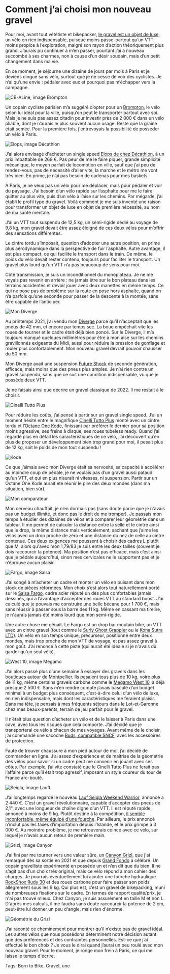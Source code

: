 # Comment j’ai choisi mon nouveau gravel

Pour moi, avant tout vététiste et bikepacker, [le gravel est un objet de luxe](https://tcrouzet.com/2022/07/20/jen-suis-revenu-du-gravel/), un vélo en rien indispensable, puisque moins passe-partout qu’un VTT, moins propice à l’exploration, malgré son rayon d’action théoriquement plus grand. J’aurais pu continuer à m’en passer, pourtant j’ai à nouveau succombé à ses charmes, non à cause d’un désir soudain, mais d’un petit changement dans ma vie.

En ce moment, je séjourne une dizaine de jours par mois à Paris et je deviens dingue sans vélo, surtout que je ne cesse de voir des cyclistes. Je n’ai qu’une envie : pédaler avec eux et pourquoi pas m’échapper vers la campagne.

![CB-ALine, image Brompton](https://tcrouzet.com/images_tc/2022/09/CB-ALine.png)

Un copain cycliste parisien m’a suggéré d’opter pour un [Brompton](https://fr.brompton.com/), le vélo selon lui idéal pour la ville, puisqu’on peut le transporter partout avec soi. Mais je ne suis pas assez citadin pour investir près de 2 000 € dans un vélo pliable, dont je n’aurais le plus souvent aucun usage. Reste que la graine était semée. Pour la première fois, j'entrevoyais la possibilité de posséder un vélo à Paris.

![Elops, image Décathlon](https://tcrouzet.com/images_tc/2022/09/elops-speed-100-20l2.jpg)

J’ai alors envisagé d'acheter un single speed [Elops de chez Décathlon](https://www.decathlon.fr/p/velo-ville-single-speed-500/_/R-p-306292), à un prix imbattable de 269 €. Pas peur de me le faire piquer, grande simplicité mécanique, le moyen parfait de locomotion en ville, sauf que j’ai peu de rendez-vous, pas de nécessité d’aller vite, la marche et le métro me vont très bien. En prime, je n’ai pas besoin de cadenas pour mes baskets.

À Paris, je ne veux pas un vélo pour me déplacer, mais pour pédaler et voir du paysage. J’ai besoin d’un vélo rapide sur l’asphalte pour me le faire quitter au plus vite, puis d’un vélo à l’aise sur les chemins. Par mégarde, j’ai établi le profil type du gravel. Voilà comment je me suis inventé une raison pour transformer un objet de luxe en objet de première nécessité, au nom de ma santé mentale.

J’ai un VTT tout suspendu de 12,5 kg, un semi-rigide dédié au voyage de 9,8 kg, mon gravel devait être assez éloigné de ces deux vélos pour m’offrir des sensations différentes.

Le cintre tordu s’imposait, question d’adopter une autre position, en prime plus aérodynamique dans la perspective de fuir l’asphalte. Autre avantage, il est plus compact, ce qui facilite le transport dans le train. De même, le poids du vélo devait rester contenu, toujours pour faciliter le transport. Un gravel plus lourd qu’un VTT n’a pas beaucoup de sens pour moi.

Côté transmission, je suis un inconditionnel du monoplateau. Je ne me voyais pas revenir en arrière : ne jamais être sur le bon plateau dans les terrains accidentés et devoir jouer avec deux manettes en même temps. Ce qui ne pose pas de problème sur la route en pose hors asphalte, quand on n’a parfois qu’une seconde pour passer de la descente à la montée, sans être capable de l’anticiper.

![Mon Diverge](https://tcrouzet.com/images_tc/2020/10/IMG_4429.jpeg)

Au printemps 2021, j’ai vendu mon [Diverge](https://www.specialized.com/us/en/mens-diverge-expert-x1/p/154313?color=227313-154313) parce qu’il n’acceptait que les pneus de 42 mm, et encore par temps sec. La boue empêchait vite les roues de tourner et le cadre était déjà bien poncé. Sur le Diverge, il m’a toujours manqué quelques millimètres pour être à mon aise sur les chemins gravillonnés exigeants du Midi, aussi pour réduire la pression de gonflage et rouler plus confortablement. Mon nouveau gravel devrait pouvoir chausser du 50 mm.

Mon Diverge avait une suspension [Future Shock](https://www.specialized.com/ca/fr/stories/future-shock) de seconde génération, efficace, mais moins que des pneus plus amples. Je n’ai rien contre un gravel suspendu, sans que ce soit une condition indispensable, vu que je possède deux VTT.

Je ne faisais ainsi que décrire un gravel classique de 2022. Il me restait à le choisir.

![Cinelli Tutto Plus](https://tcrouzet.com/images_tc/2022/09/tutto.jpg)

Pour réduire les coûts, j’ai pensé à partir sur un gravel single speed. J’ai un moment hésité entre le magnifique [Cinelli Tutto Plus](https://cinelli.it/en/prodotti/tutto-plus-en/) monté avec un cintre tordu et l’[Octane One Kode](https://octane-one.com/bike/kode-single-speed-commuter/), finissant par préférer le dernier pour sa position moins agressive, ses freins à disque, ses roues tubeless ready. Quand j’ai regardé plus en détail les caractéristiques de ce vélo, j’ai découvert qu’en plus de proposer un développement bien trop grand pour moi, il pesait plus de 12 kg, soit le poids de mon tout suspendu !

![Kode](https://tcrouzet.com/images_tc/2022/09/kode1-2-1-1024x679-1.jpg)

Ce que j’aimais avec mon Diverge était sa nervosité, sa capacité à accélérer au moindre coup de pédale, je ne voulais pas d’un gravel aussi pataud qu’un VTT, et qui en plus n’aurait ni vitesses, ni suspension. Partir sur un Octane One Kode aurait été réunir le pire des deux mondes (dans ma situation, bien sûr).

![Mon comparateur](https://tcrouzet.com/images_tc/2022/09/statsV.png)

Mon cerveau chauffait, je n’en dormais pas (sans doute parce que je n'avais pas un budget illimité, et donc pas le droit de me tromper). Je passais mon temps à étudier des dizaines de vélos et à comparer leur géométrie dans un tableur. Il me permet de calculer la distance entre la selle et le cintre ainsi que le drop, la même distance mais verticalement, sachant que j’aime les vélos avec un drop proche de zéro et une distance du nez de celle au cintre contenue. Ces deux exigences me poussent à choisir des cadres L plutôt que M, alors qu'avec mon 1,79/83 je suis entre les deux tailles (souvent je dois raccourcir la potence). Ma position n’est pas efficace, mais c’est ainsi que je pédale aujourd’hui, sinon mes cervicales ne le supportent pas et je n’éprouve aucun plaisir.

![Fargo, image Salsa](https://tcrouzet.com/images_tc/2022/09/SAL_BikesInAction_Fargo_5@2x-scaled.jpg)

J’ai songé à m’acheter un cadre et monter un vélo en puisant dans mon stock de pièces réformées. Mon choix s’est alors tout naturellement porté sur le [Salsa Fargo](https://www.salsacycles.com/bikes/2019_fargo_steel_frameset), cadre acier réputé un des plus confortables jamais dessinés, qui a l’avantage d’accepter des roues VTT au standard boost. J’ai calculé que je pouvais me construire une belle bécane pour 1 700 €, mais sans réussir à passer sous la barre des 11 kg. Même en cassant ma tirelire, je n'aurais jamais été moins lourd que mon semi-rigide.

Une autre chose me gênait. Le Fargo est un drop bar moutain bike, un VTT avec un cintre gravel (tout comme le [Surly Ghost Grappler](https://surlybikes.com/bikes/ghost_grappler) ou le [Kona Sutra LTD](https://konabikes.fr/product/b22sul/)). Un vélo en son temps unique, précurseur, positionné entre deux mondes, mais trop proche de mon VTT de voyage, et pas assez gravel à mon goût. J’ai renoncé à cette piste (qui aurait été idéale si je n'avais dû garder qu'un seul vélo).

![West 10, image Megamo](https://tcrouzet.com/images_tc/2022/09/WEST_MC_03.jpg)

J’ai alors passé plus d’une semaine à essayer des gravels dans les boutiques autour de Montpellier. Ils pesaient tous plus de 10 kg, voire plus de 11 kg, même certains gravels carbone comme le [Megamo West 10](https://www.megamo.com/fr/velos/gravel/west/west-10-(22)), à déjà presque 2 500 €. Sans m’en rendre compte j’avais basculé d’un budget minimal à un budget plus conséquent, c’est-à-dire celui d’un vélo de luxe, en rien indispensable, mais dont les caractéristiques me feraient plaisir. Dans ma tête, je pensais à mes fréquents séjours dans le Lot-et-Garonne chez mes beaux-parents, terrain de jeu parfait pour le gravel.

Il n’était plus question d’acheter un vélo et de le laisser à Paris dans une cave, avec tous les risques que cela comporte. J’ai décidé que je transporterai ce vélo à chacun de mes voyages. Avant même de le choisir, j’ai commandé une sacoche [Buds, compatible SNCF](https://www.buds-sports.com/housses-velo-pour-train-au-standard-sncf/), avec les accessoires de protection.

Faute de trouver chaussure à mon pied autour de moi, j’ai décidé de commander en ligne. J’ai assez d’expérience et de maîtrise de la géométrie des vélos pour savoir si un cadre peut me convenir en jouant avec ses côtes. Par exemple, j’ai vite constaté que le Cinelli Tutto Plus ne ferait pas l’affaire parce qu’il était trop agressif, imposant un style coureur du tour de France arc-bouté.

![Seigla, image Lauft](https://tcrouzet.com/images_tc/2022/09/lauft.jpg)

J’ai longtemps regardé le nouveau [Lauf Seigla Weekend Warrior](https://www.laufcycling.com/eur/product/lauf-seigla), annoncé à 2 440 €. C’est un gravel révolutionnaire, capable d’accepter des pneus de 2,1", avec une longueur de chaîne digne d’un VTT. Il est réputé rapide, annoncé à moins de 9 kg. Plutôt destiné à la compétition, [il semble inconfortable, même équipé d’une fourche](https://www.youtube.com/watch?v=iu5G_Fidzf8&ab_channel=CyclingTips). Par ailleurs, le prix annoncé n’inclut pas les taxes d’importation depuis l’Islande, et le prix grimpe à 3 000 €. Au moindre problème, je me retrouverais coincé avec ce vélo, sur lequel je n’avais aucun retour de première main.

![Grizl, image Canyon](https://tcrouzet.com/images_tc/2022/09/pr-grizl-side.jpg)

J’ai fini par me tourner vers une valeur sûre, un [Canyon Grizl](https://www.canyon.com/fr-fr/velos-de-gravel/?hideSelectedFilters=true&prefn1=pc_familie&prefv1=Grizl&srule=sort_master_availability), que j'ai remarqué dès sa sortie en 2021 et que depuis [Grand Fondo](https://granfondo-cycling.com/the-best-gravel-bike-review/) a célébré. Un copain gravelliste expérimenté en possède un et n’en dit que du bien. Il ne s’agit pas d’un choix très original, mais ce vélo répond à mon cahier des charges. Je pourrais éventuellement lui ajouter une fourche hydraulique [RockShox Rudy 30](https://www.sram.com/en/rockshox/models/fs-rudy-ult-a1) et des roues carbone pour faire passer son poids allègrement sous les 9 kg. Qui plus est, c’est un gravel de bikepacking, muni de nombreuses fixations sur le cadre. En termes de rapport qualité/prix, je n'ai pas trouvé mieux. Chez Canyon, je suis assurément en taille M et non L. D'après mes calculs, il me faudra sans doute raccourcir la potence de 2 cm, peut-être lui donner un peu d'angle, mais rien d'énorme.

![Géométrie du Grizl](https://tcrouzet.com/images_tc/2022/09/canyonG.png)

J’ai raconté ce cheminement pour montrer qu’il n’existe pas de gravel idéal. Les autres vélos que nous possédons déterminent notre décision autant que des préférences et des contraintes personnelles. Est-ce que j’ai effectué le bon choix ? Je vous le dirai quand j’aurai un peu roulé avec mon nouveau gravel. Pour le moment, je ronge mon frein à Paris, ce qui me laisse le temps d'écrire.

Tags: Born to Bike, Gravel, une